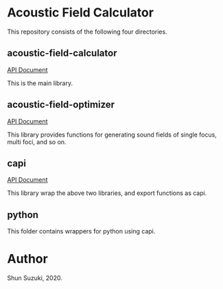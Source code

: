 # Acoustic Field Calculator

This repository consists of the following four directories.

## acoustic-field-calculator

[API Document](https://shinolab.github.io/acoustic-field-calculator/acoustic_field_calculator/index.html)

This is the main library.

## acoustic-field-optimizer

[API Document](http://shinolab.github.io/acoustic-field-calculator/acoustic_field_optimizer/index.html)

This library provides functions for generating sound fields of single focus, multi foci, and so on.

## capi

[API Document](http://shinolab.github.io/acoustic-field-calculator/afccapi/index.html)

This library wrap the above two libraries, and export functions as capi.

## python

This folder contains wrappers for python using capi.

# Author

Shun Suzuki, 2020.
